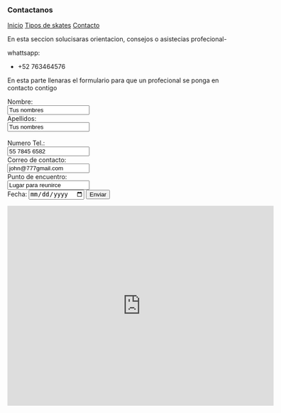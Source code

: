 ### Contactanos

[Inicio](index.md) [Tipos de skates](skates.md) [Contacto](contacto.md)

En esta seccion solucisaras orientacion, consejos o asistecias profecional-

whattsapp: 
- +52 763464576

En esta parte llenaras el formulario para que un profecional se ponga en contacto contigo

<form action="https://formspree.io/f/xknyzdlr" method="POST">
  
<label for name="name"> Nombre:</label><br>
<input type="text" id="name" name="name" value="Tus nombres"><br>
<labe for="lname"> Apellidos:</label><br>
<input type="text" id="name" name="name" value="Tus nombres"><br>  
<label for name="name"> Numero Tel.:</label><br>
<input type="text" id="name" name="name" value="55 7845 6582"><br> 
<label for name="name"> Correo de contacto:</label><br>
<input type="text" id="name" name="name" value="john@777gmail.com"><br> 
<label for name="name"> Punto de encuentro:</label><br>
<input type="text" id="name" name="name" value="Lugar para reunirce"><br>
<label for="birthay">Fecha:</label>
<input type="date" id="date" name="date"> 
<input type="submit" value="Enviar">
</form>
<iframe src="https://www.google.com/maps/embed?pb=!1m18!1m12!1m3!1d3762.7612374558707!2d-99.0703770850905!3d19.422719546029462!2m3!1f0!2f0!3f0!3m2!1i1024!2i768!4f13.1!3m3!1m2!1s0x85d1fc6f81302925%3A0x7dc084d40095b908!2sCentro%20de%20Estudios%20Tecnol%C3%B3gicos%20Industrial%20y%20de%20Servicios%20(CETis%2032)!5e0!3m2!1ses-419!2smx!4v1648764966092!5m2!1ses-419!2smx" width="600" height="450" style="border:0;" allowfullscreen="" loading="lazy" referrerpolicy="no-referrer-when-downgrade"></iframe>
